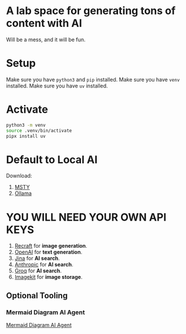 # A lab space for generating tons of content with AI
Will be a mess, and it will be fun.

# Setup
Make sure you have `python3` and `pip` installed. 
Make sure you have `venv` installed. 
Make sure you have `uv` installed.

# Activate
```bash
python3 -m venv
source .venv/bin/activate
pipx install uv
```

# Default to Local AI
Download:
1. [MSTY](https://github.com/mysty-ai/mysty)
2. [Ollama](https://github.com/ollama/ollama)

# YOU WILL NEED YOUR OWN API KEYS

1. [Recraft](https://www.recraft.ai/) for **image generation**.
2. [OpenAI](https://platform.openai.com/) for **text generation**.
3. [Jina](https://jina.ai/) for **AI search**.
4. [Anthropic](https://www.anthropic.com/) for **AI search**.
5. [Groq](https://www.groq.com/) for **AI search**.
6. [Imagekit](https://imagekit.io/) for **image storage**.

## Optional Tooling

### Mermaid Diagram AI Agent

[Mermaid Diagram AI Agent](https://github.com/disler/mermaid-js-ai-agent?tab=readme-ov-file)
